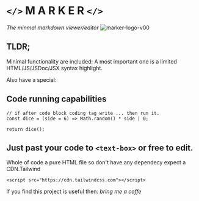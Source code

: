 # `</>` M A R K E R `</>`
_The minmal markdown viewer/editor_
![marker-logo-v00](https://cdn.midjourney.com/88569a60-7e4a-4931-9904-d8da2e44dc15/0_2.png)

## TLDR;
Minimal functionality are included: 
A most important one is a limited HTML/JS/JSDoc/JSX syntax highlight.

Also have a special:

## Code running capabilities
```
// if after code block coding tag write ... then run it.
const dice = (side = 6) => Math.random() * side | 0;

return dice();
```

## Just past your code to `<text-box>` or free to edit.
Whole of code a pure HTML file so don't have any dependecy expect a CDN.Tailwind 
```
<script src="https://cdn.tailwindcss.com"></script>
```

If you find this project is useful then:
_bring me a coffe_


